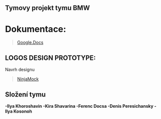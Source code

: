 ## Tymovy projekt tymu BMW 

# Dokumentace:
>  [Google.Docs](https://docs.google.com/document/d/14USfzyi3LboNQhoDxX1HMjY-6ARUcd4vwv3pjbF-m7k/edit?usp=sharing/)


## LOGOS DESIGN PROTOTYPE: 
Navrh designu 
>  [NinjaMock](https://ninjamock.com/s/TQ241Tx/)


 ## Složení tymu
 **-Ilya Khoroshavin
    -Kira Shavarina
    -Ferenc Docsa
    -Denis Peresichansky
    -Ilya Kosonoh**

